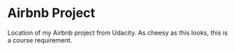 # Airbnb Project
Location of my Airbnb project from Udacity. As cheesy as this looks, this is a course requirement.
